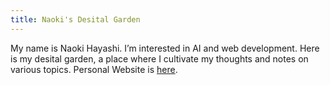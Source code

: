 ```yaml
---
title: Naoki's Desital Garden
---
```


My name is Naoki Hayashi.
I’m interested in AI and web development.
Here is my desital garden, a place where I cultivate my thoughts and notes on various topics. 
Personal Website is [here](https://about-meme.vercel.app/about).
